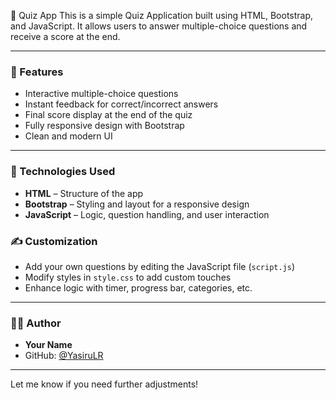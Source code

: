 🎯 Quiz App
This is a simple Quiz Application built using HTML, Bootstrap, and JavaScript. It allows users to answer multiple-choice questions and receive a score at the end.

---

### 🚀 Features

* Interactive multiple-choice questions
* Instant feedback for correct/incorrect answers
* Final score display at the end of the quiz
* Fully responsive design with Bootstrap
* Clean and modern UI

---

### 🔧 Technologies Used

* **HTML** – Structure of the app  
* **Bootstrap** – Styling and layout for a responsive design  
* **JavaScript** – Logic, question handling, and user interaction  

### ✍️ Customization

* Add your own questions by editing the JavaScript file (`script.js`)
* Modify styles in `style.css` to add custom touches
* Enhance logic with timer, progress bar, categories, etc.

---

### 👨‍💻 Author

* **Your Name**  
* GitHub: [@YasiruLR](https://github.com/YasiruLR)

---  

Let me know if you need further adjustments!
